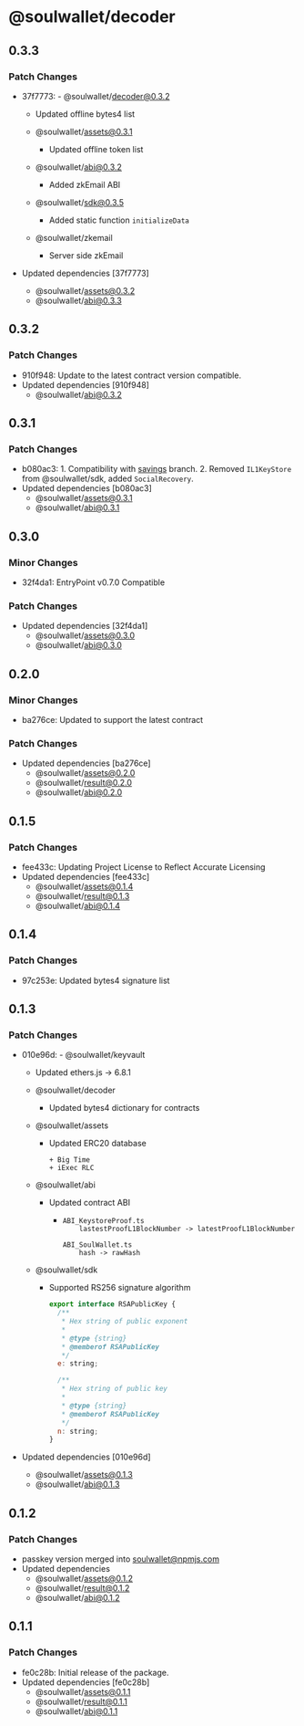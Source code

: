 # @soulwallet/decoder

## 0.3.3

### Patch Changes

- 37f7773: - @soulwallet/decoder@0.3.2

  - Updated offline bytes4 list

  - @soulwallet/assets@0.3.1
    - Updated offline token list
  - @soulwallet/abi@0.3.2
    - Added zkEmail ABI
  - @soulwallet/sdk@0.3.5
    - Added static function `initializeData`
  - @soulwallet/zkemail
    - Server side zkEmail

- Updated dependencies [37f7773]
  - @soulwallet/assets@0.3.2
  - @soulwallet/abi@0.3.3

## 0.3.2

### Patch Changes

- 910f948: Update to the latest contract version compatible.
- Updated dependencies [910f948]
  - @soulwallet/abi@0.3.2

## 0.3.1

### Patch Changes

- b080ac3: 1. Compatibility with [savings](https://github.com/SoulWallet/soul-wallet-contract/commit/09082c1837df7c8c2f026b2e38775201a3bbf3bf) branch. 2. Removed `IL1KeyStore` from @soulwallet/sdk, added `SocialRecovery`.
- Updated dependencies [b080ac3]
  - @soulwallet/assets@0.3.1
  - @soulwallet/abi@0.3.1

## 0.3.0

### Minor Changes

- 32f4da1: EntryPoint v0.7.0 Compatible

### Patch Changes

- Updated dependencies [32f4da1]
  - @soulwallet/assets@0.3.0
  - @soulwallet/abi@0.3.0

## 0.2.0

### Minor Changes

- ba276ce: Updated to support the latest contract

### Patch Changes

- Updated dependencies [ba276ce]
  - @soulwallet/assets@0.2.0
  - @soulwallet/result@0.2.0
  - @soulwallet/abi@0.2.0

## 0.1.5

### Patch Changes

- fee433c: Updating Project License to Reflect Accurate Licensing
- Updated dependencies [fee433c]
  - @soulwallet/assets@0.1.4
  - @soulwallet/result@0.1.3
  - @soulwallet/abi@0.1.4

## 0.1.4

### Patch Changes

- 97c253e: Updated bytes4 signature list

## 0.1.3

### Patch Changes

- 010e96d: - @soulwallet/keyvault

  - Updated ethers.js -> 6.8.1

  - @soulwallet/decoder

    - Updated bytes4 dictionary for contracts

  - @soulwallet/assets

    - Updated ERC20 database

      ```shell
      + Big Time
      + iExec RLC
      ```

  - @soulwallet/abi

    - Updated contract ABI

      - ```
        ABI_KeystoreProof.ts
        	lastestProofL1BlockNumber -> latestProofL1BlockNumber

        ABI_SoulWallet.ts
        	hash -> rawHash
        ```

  - @soulwallet/sdk

    - Supported RS256 signature algorithm

      ```js
      export interface RSAPublicKey {
        /**
         * Hex string of public exponent
         *
         * @type {string}
         * @memberof RSAPublicKey
         */
        e: string;

        /**
         * Hex string of public key
         *
         * @type {string}
         * @memberof RSAPublicKey
         */
        n: string;
      }
      ```

- Updated dependencies [010e96d]
  - @soulwallet/assets@0.1.3
  - @soulwallet/abi@0.1.3

## 0.1.2

### Patch Changes

- passkey version merged into soulwallet@npmjs.com
- Updated dependencies
  - @soulwallet/assets@0.1.2
  - @soulwallet/result@0.1.2
  - @soulwallet/abi@0.1.2

## 0.1.1

### Patch Changes

- fe0c28b: Initial release of the package.
- Updated dependencies [fe0c28b]
  - @soulwallet/assets@0.1.1
  - @soulwallet/result@0.1.1
  - @soulwallet/abi@0.1.1
